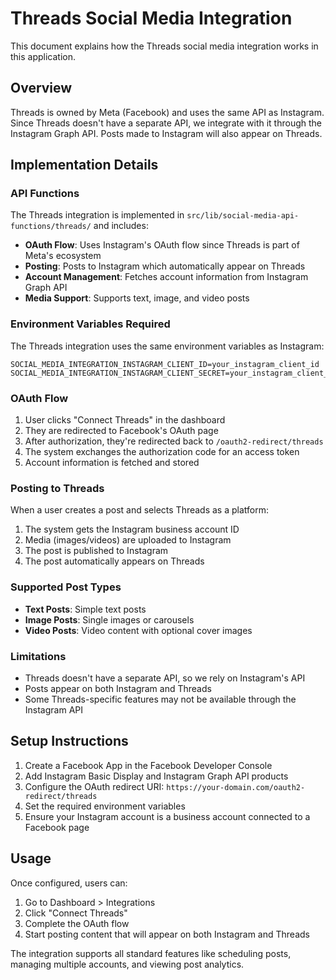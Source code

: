 # Threads Social Media Integration

This document explains how the Threads social media integration works in this application.

## Overview

Threads is owned by Meta (Facebook) and uses the same API as Instagram. Since Threads doesn't have a separate API, we integrate with it through the Instagram Graph API. Posts made to Instagram will also appear on Threads.

## Implementation Details

### API Functions

The Threads integration is implemented in `src/lib/social-media-api-functions/threads/` and includes:

- **OAuth Flow**: Uses Instagram's OAuth flow since Threads is part of Meta's ecosystem
- **Posting**: Posts to Instagram which automatically appear on Threads
- **Account Management**: Fetches account information from Instagram Graph API
- **Media Support**: Supports text, image, and video posts

### Environment Variables Required

The Threads integration uses the same environment variables as Instagram:

```env
SOCIAL_MEDIA_INTEGRATION_INSTAGRAM_CLIENT_ID=your_instagram_client_id
SOCIAL_MEDIA_INTEGRATION_INSTAGRAM_CLIENT_SECRET=your_instagram_client_secret
```

### OAuth Flow

1. User clicks "Connect Threads" in the dashboard
2. They are redirected to Facebook's OAuth page
3. After authorization, they're redirected back to `/oauth2-redirect/threads`
4. The system exchanges the authorization code for an access token
5. Account information is fetched and stored

### Posting to Threads

When a user creates a post and selects Threads as a platform:

1. The system gets the Instagram business account ID
2. Media (images/videos) are uploaded to Instagram
3. The post is published to Instagram
4. The post automatically appears on Threads

### Supported Post Types

- **Text Posts**: Simple text posts
- **Image Posts**: Single images or carousels
- **Video Posts**: Video content with optional cover images

### Limitations

- Threads doesn't have a separate API, so we rely on Instagram's API
- Posts appear on both Instagram and Threads
- Some Threads-specific features may not be available through the Instagram API

## Setup Instructions

1. Create a Facebook App in the Facebook Developer Console
2. Add Instagram Basic Display and Instagram Graph API products
3. Configure the OAuth redirect URI: `https://your-domain.com/oauth2-redirect/threads`
4. Set the required environment variables
5. Ensure your Instagram account is a business account connected to a Facebook page

## Usage

Once configured, users can:

1. Go to Dashboard > Integrations
2. Click "Connect Threads"
3. Complete the OAuth flow
4. Start posting content that will appear on both Instagram and Threads

The integration supports all standard features like scheduling posts, managing multiple accounts, and viewing post analytics.